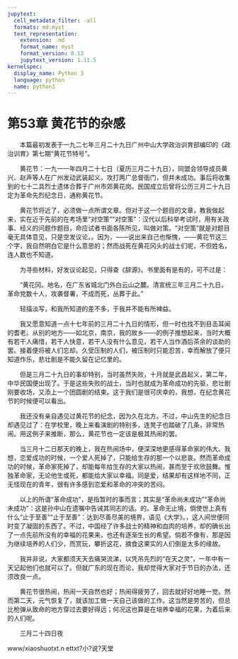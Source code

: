 ```yaml
---
jupytext:
  cell_metadata_filter: -all
  formats: md:myst
  text_representation:
    extension: .md
    format_name: myst
    format_version: 0.13
    jupytext_version: 1.11.5
kernelspec:
  display_name: Python 3
  language: python
  name: python3
---
```

# 第53章  黄花节的杂感 

　　本篇最初发表于一九二七年三月二十九日广州中山大学政治训育部编印的《政治训育》第七期“黄花节特号”。 

　　黄花节：一九一一年四月二十七日（夏历三月二十九日），同盟会领导成员黄兴、赵声等人在广州发动武装起义，攻打两广总督衙门，但并未成功。事后将收集到的七十二具烈士遗体合葬于广州市郊黄花岗。民国成立后曾将公历三月二十九日定为革命先烈纪念日，通称黄花节。 

　　黄花节将近了，必须做一点所谓文章。但对于这一个题目的文章，教我做起来，实在近于先前的在考场里“对空策”“对空策”：汉代以后科举考试时，用有关政事、经义的问题作题目，命应试者书面各陈所见，叫做对策。“对空策”就是对题目毫无具体意见，只是空发议论。。因为，——说出来自己也惭愧，——黄花节这三个字，我自然明白它是什么意思的；然而战死在黄花冈头的战士们呢，不但姓名，连人数也不知道。 

　　为寻些材料，好发议论起见，只得查《辞源》。书里面有是有的，可不过是： 

　　“黄花冈。地名，在广东省城北门外白云山之麓。清宣统三年三月二十九日，革命党数十人，攻袭督署，不成而死，丛葬于此。” 

　　轻描淡写，和我所知道的差不多，于我并不能有所裨益。 

　　我又愿意知道一点十七年前的三月二十九日的情形，但一时也找不到目击耳闻的耆老。从别的地方——如北京，南京，我的故乡——的例子推想起来，当时大概有若干人痛惜，若干人快意，若干人没有什么意见，若干人当作酒后茶余的谈助的罢。接着便将被人们忘却。久受压制的人们，被压制时只能忍苦，幸而解放了便只知道作乐，悲壮剧是不能久留在记忆里的。 

　　但是三月二十九日的事却特别，当时虽然失败，十月就是武昌起义，第二年，中华民国便出现了。于是这些失败的战士，当时也就成为革命成功的先驱，悲壮剧刚要收场，又添上一个团圆剧的结束。这于我们是很可庆幸的，我想，在纪念黄花节的时候便可以看出。 

　　我还没有亲自遇见过黄花节的纪念，因为久在北方。不过，中山先生的纪念日却遇见过了：在学校里，晚上来看演剧的特别多，连凳子也踏破了几条，非常热闹。用这例子来推断，那么，黄花节也一定该是极其热闹的罢。 

　　当三月十二日那天的晚上，我在热闹场中，便深深地更感得革命家的伟大。我想，恋爱成功的时候，一个爱人死掉了，只能给生存的那一个以悲哀。然而革命成功的时候，革命家死掉了，却能每年给生存的大家以热闹，甚而至于欢欣鼓舞。惟独革命家，无论他生或死，都能给大家以幸福。同是爱，结果却有这样地不同，正无怪现在的青年，很有许多感到恋爱和革命的冲突的苦闷。 

　　以上的所谓“革命成功”，是指暂时的事而言；其实是“革命尚未成功”“革命尚未成功”：这是孙中山在遗嘱中告诫其同志的话。的。革命无止境，倘使世上真有什么“止于至善”“止于至善”：达到尽善尽美的境界，语见《大学》。，这人间世便同时变了凝固的东西了。不过，中国经了许多战士的精神和血肉的培养，却的确长出了一点先前所没有的幸福的花果来，也还有逐渐生长的希望。倘若不像有，那是因为继续培养的人们少，而赏玩，攀折这花，摘食这果实的人们倒是太多的缘故。 

　　我并非说，大家都须天天去痛哭流涕，以凭吊先烈的“在天之灵”，一年中有一天记起他们也就可以了。但就广东的现在而论，我却觉得大家对于节日的办法，还须改良一点。 

　　黄花节很热闹，热闹一天自然也好；热闹得疲劳了，回去就好好地睡一觉。然而第二天，元气恢复了，就该加工做一天自己该做的工作。这当然是劳苦的，但总比枪弹从致命的地方穿过去要好得远；何况这也算是在培养幸福的花果，为着后来的人们呢。 

　　三月二十四日夜 

www/xiaoshuotxt.n ettxt?小?说?天堂 

